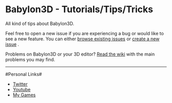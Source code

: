 # Babylon3D - Tutorials/Tips/Tricks
All kind of tips about Babylon3D. 

Feel free to open a new issue if you are experiencing a bug or would like to see a new feature. You can either [browse existing issues](https://github.com/matriax/Babylon3D/issues) or [create a new issue](https://github.com/matriax/Babylon3D/issues/new) .

Problems on Babylon3D or your 3D editor?  [Read the wiki](https://twitter.com/DavitMasia) with the main problems you may find.


***

#Personal Links#

- [Twitter](https://twitter.com/DavitMasia)
- [Youtube](https://www.youtube.com/playlist?list=PLLhVKO3HeaaxrhZH4f2sIXtTbZqyiX2UQ)
- [My Games](https://kronbits.itch.io/)

